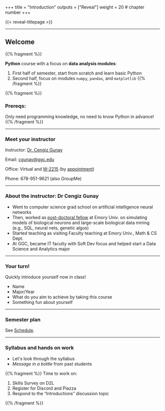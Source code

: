 +++
title = "Introduction"
outputs = ["Reveal"]
weight = 20 # chapter number
+++

{{< reveal-titlepage >}}
  
---

## Welcome


{{% fragment %}}

**Python** course with a focus on **data analysis modules**:
1. First half of semester, start from scratch and learn basic Python
2. Second half, focus on modules `numpy`, `pandas`, and `matplotlib`
{{% /fragment %}}

{{% fragment %}}
### Prereqs:

Only need programming knowledge, no need to know Python in advance!
{{% /fragment %}}

---

### Meet your instructor

Instructor: [Dr. Cengiz Gunay](http://www.ggc.edu/about-ggc/directory/cengiz-gunay) 

<!-- [Soft-Eng-Practicum Github Organization](https://soft-eng-practicum.github.io/) -->

Email: cgunay@ggc.edu

Office: Virtual and [W-2215](https://ggc-sd.github.io/ggcmaps3/#W-2215) 
(by [appointment](https://cgunay.youcanbook.me/)) 

Phone: 678-951-9621 (also GroupMe)

---

### About the instructor: Dr Cengiz Gunay

- Went to computer science grad school on artificial intelligence neural networks
- Then, worked as [post-doctoral fellow](http://www.biology.emory.edu/research/Prinz/Cengiz/) at Emory Univ. on simulating models of biological neurons and large-scale biological data mining (e.g., SQL, neural nets, genetic algos)
- Started teaching as visiting Faculty teaching at Emory Univ., Math & CS Dept.
- At GGC, became IT faculty with Soft Dev focus and helped start a Data Science and Analytics major

---

### Your turn!

Quickly introduce yourself now in class!
- Name
- Major/Year
- What do you aim to achieve by taking this course
- Something fun about yourself

---

### Semester plan

See [Schedule](../schedule).

---

### Syllabus and hands on work

- Let's look through the syllabus 
- _Message in a bottle_ from past students

{{% fragment %}}
Time to work on:

1. Skills Survey on D2L
1. Register for Discord and Piazza
1. Respond to the “Introductions”  discussion topic

{{% /fragment %}}

